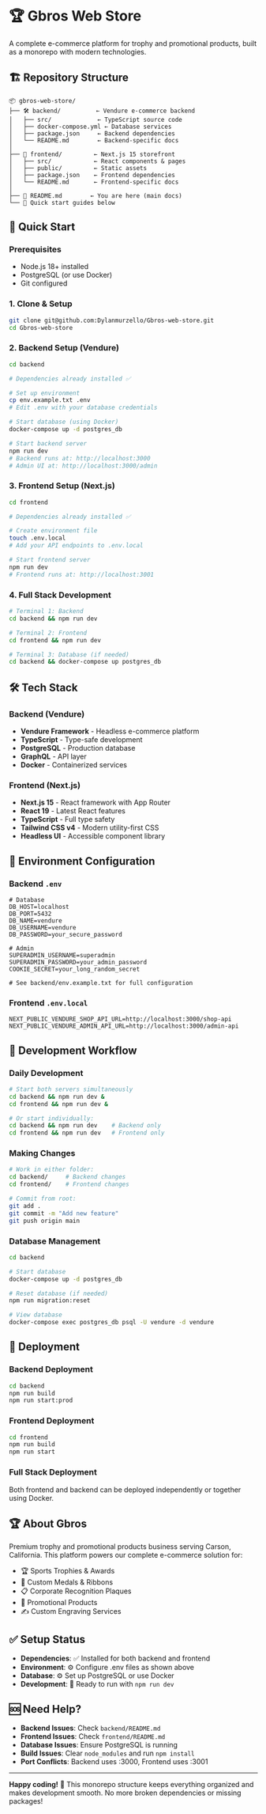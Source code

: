 # 🏆 Gbros Web Store

A complete e-commerce platform for trophy and promotional products, built as a monorepo with modern technologies.

## 🏗️ Repository Structure

```
📦 gbros-web-store/
├── 🛠️ backend/          ← Vendure e-commerce backend
│   ├── src/             ← TypeScript source code
│   ├── docker-compose.yml ← Database services
│   ├── package.json     ← Backend dependencies
│   └── README.md        ← Backend-specific docs
│
├── 🎨 frontend/         ← Next.js 15 storefront  
│   ├── src/            ← React components & pages
│   ├── public/         ← Static assets
│   ├── package.json    ← Frontend dependencies
│   └── README.md       ← Frontend-specific docs
│
├── 📝 README.md        ← You are here (main docs)
└── 🚀 Quick start guides below
```

## 🚀 Quick Start

### Prerequisites
- Node.js 18+ installed
- PostgreSQL (or use Docker)
- Git configured

### 1. Clone & Setup
```bash
git clone git@github.com:Dylanmurzello/Gbros-web-store.git
cd Gbros-web-store
```

### 2. Backend Setup (Vendure)
```bash
cd backend

# Dependencies already installed ✅

# Set up environment
cp env.example.txt .env
# Edit .env with your database credentials

# Start database (using Docker)
docker-compose up -d postgres_db

# Start backend server
npm run dev
# Backend runs at: http://localhost:3000
# Admin UI at: http://localhost:3000/admin
```

### 3. Frontend Setup (Next.js)
```bash
cd frontend

# Dependencies already installed ✅

# Create environment file
touch .env.local
# Add your API endpoints to .env.local

# Start frontend server
npm run dev
# Frontend runs at: http://localhost:3001
```

### 4. Full Stack Development
```bash
# Terminal 1: Backend
cd backend && npm run dev

# Terminal 2: Frontend  
cd frontend && npm run dev

# Terminal 3: Database (if needed)
cd backend && docker-compose up postgres_db
```

## 🛠️ Tech Stack

### Backend (Vendure)
- **Vendure Framework** - Headless e-commerce platform
- **TypeScript** - Type-safe development  
- **PostgreSQL** - Production database
- **GraphQL** - API layer
- **Docker** - Containerized services

### Frontend (Next.js)
- **Next.js 15** - React framework with App Router
- **React 19** - Latest React features
- **TypeScript** - Full type safety
- **Tailwind CSS v4** - Modern utility-first CSS
- **Headless UI** - Accessible component library

## 🔐 Environment Configuration

### Backend `.env` 
```env
# Database
DB_HOST=localhost
DB_PORT=5432
DB_NAME=vendure
DB_USERNAME=vendure
DB_PASSWORD=your_secure_password

# Admin
SUPERADMIN_USERNAME=superadmin
SUPERADMIN_PASSWORD=your_admin_password
COOKIE_SECRET=your_long_random_secret

# See backend/env.example.txt for full configuration
```

### Frontend `.env.local`
```env
NEXT_PUBLIC_VENDURE_SHOP_API_URL=http://localhost:3000/shop-api
NEXT_PUBLIC_VENDURE_ADMIN_API_URL=http://localhost:3000/admin-api
```

## 📝 Development Workflow

### Daily Development
```bash
# Start both servers simultaneously
cd backend && npm run dev &
cd frontend && npm run dev &

# Or start individually:
cd backend && npm run dev    # Backend only
cd frontend && npm run dev   # Frontend only
```

### Making Changes
```bash
# Work in either folder:
cd backend/     # Backend changes
cd frontend/    # Frontend changes

# Commit from root:
git add .
git commit -m "Add new feature"
git push origin main
```

### Database Management
```bash
cd backend

# Start database
docker-compose up -d postgres_db

# Reset database (if needed)
npm run migration:reset

# View database
docker-compose exec postgres_db psql -U vendure -d vendure
```

## 🚀 Deployment

### Backend Deployment
```bash
cd backend
npm run build
npm run start:prod
```

### Frontend Deployment  
```bash
cd frontend
npm run build
npm run start
```

### Full Stack Deployment
Both frontend and backend can be deployed independently or together using Docker.

## 🏆 About Gbros

Premium trophy and promotional products business serving Carson, California. This platform powers our complete e-commerce solution for:

- 🏆 Sports Trophies & Awards
- 🏅 Custom Medals & Ribbons  
- 📋 Corporate Recognition Plaques
- 🎽 Promotional Products
- ✍️ Custom Engraving Services

## ✅ Setup Status

- **Dependencies**: ✅ Installed for both backend and frontend
- **Environment**: ⚙️  Configure .env files as shown above  
- **Database**: ⚙️  Set up PostgreSQL or use Docker
- **Development**: 🚀 Ready to run with `npm run dev`

## 🆘 Need Help?

- **Backend Issues**: Check `backend/README.md`
- **Frontend Issues**: Check `frontend/README.md` 
- **Database Issues**: Ensure PostgreSQL is running
- **Build Issues**: Clear `node_modules` and run `npm install`
- **Port Conflicts**: Backend uses :3000, Frontend uses :3001

---

**Happy coding!** 🚀 This monorepo structure keeps everything organized and makes development smooth. No more broken dependencies or missing packages!

